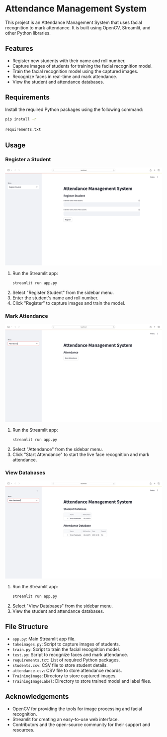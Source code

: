# Attendance Management System

This project is an Attendance Management System that uses facial recognition to mark attendance. It is built using OpenCV, Streamlit, and other Python libraries.

## Features

- Register new students with their name and roll number.
- Capture images of students for training the facial recognition model.
- Train the facial recognition model using the captured images.
- Recognize faces in real-time and mark attendance.
- View the student and attendance databases.

## Requirements

Install the required Python packages using the following command:

```bash
pip install -r 

requirements.txt


```

## Usage

### Register a Student
![Register Student](assets/Register.png)

1. Run the Streamlit app:
    ```bash
    streamlit run app.py
    ```
2. Select "Register Student" from the sidebar menu.
3. Enter the student's name and roll number.
4. Click "Register" to capture images and train the model.

### Mark Attendance
![Mark Attendance](assets/attend.png)
1. Run the Streamlit app:
    ```bash
    streamlit run app.py
    ```
2. Select "Attendance" from the sidebar menu.
3. Click "Start Attendance" to start the live face recognition and mark attendance.

### View Databases
![View Databases](assets/dashboard.png)
1. Run the Streamlit app:
    ```bash
    streamlit run app.py
    ```
2. Select "View Databases" from the sidebar menu.
3. View the student and attendance databases.

## File Structure

- `app.py`: Main Streamlit app file.
- `takeimages.py`: Script to capture images of students.
- `train.py`: Script to train the facial recognition model.
- `test.py`: Script to recognize faces and mark attendance.
- `requirements.txt`: List of required Python packages.
- `students.csv`: CSV file to store student details.
- `attendance.csv`: CSV file to store attendance records.
- `TrainingImage`: Directory to store captured images.
- `TrainingImageLabel`: Directory to store trained model and label files.

## Acknowledgements

- OpenCV for providing the tools for image processing and facial recognition.
- Streamlit for creating an easy-to-use web interface.
- Contributors and the open-source community for their support and resources.